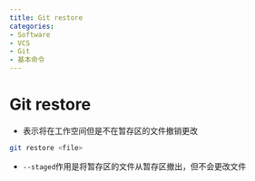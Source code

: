 ```yaml
---
title: Git restore
categories:
- Software
- VCS
- Git
- 基本命令
---
```

# Git restore

- 表示将在工作空间但是不在暂存区的文件撤销更改

```bash
git restore <file>
```

- `--staged`作用是将暂存区的文件从暂存区撤出，但不会更改文件

